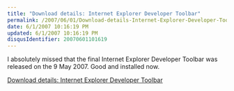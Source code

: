 ```yaml
---
title: "Download details: Internet Explorer Developer Toolbar"
permalink: /2007/06/01/Download-details-Internet-Explorer-Developer-Toolbar/
date: 6/1/2007 10:16:19 PM
updated: 6/1/2007 10:16:19 PM
disqusIdentifier: 20070601101619
---
```

I absolutely missed that the final Internet Explorer Developer Toolbar was released on the 9 May 2007. Good and installed now.

[Download details: Internet Explorer Developer Toolbar](http://www.microsoft.com/downloads/details.aspx?FamilyID=e59c3964-672d-4511-bb3e-2d5e1db91038&displaylang=en)
